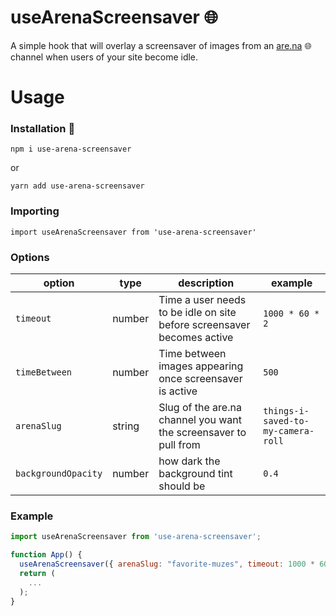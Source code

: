 # useArenaScreensaver 🌐

A simple hook that will overlay a screensaver of images from an [are.na](https://www.are.na/) 🌐 channel when users of your site become idle.


# Usage
### Installation  🌱
```
npm i use-arena-screensaver
```
or
```
yarn add use-arena-screensaver
```
### Importing
```
import useArenaScreensaver from 'use-arena-screensaver'
```

### Options
| option  | type | description | example |
| ------------- | ------------- | ------------- | ------------- |
| `timeout`  | number  | Time a user needs to be idle on site before screensaver becomes active  | `1000 * 60 * 2` |
| `timeBetween`  | number  | Time between images appearing once screensaver is active  | `500` |
| `arenaSlug`  | string  | Slug of the are.na channel you want the screensaver to pull from | `things-i-saved-to-my-camera-roll` |
| `backgroundOpacity`  | number  | how dark the background tint should be | `0.4` |
### Example
```jsx
import useArenaScreensaver from 'use-arena-screensaver';

function App() {
  useArenaScreensaver({ arenaSlug: "favorite-muzes", timeout: 1000 * 60 * 5 });
  return (
    ...
  );
}
```
